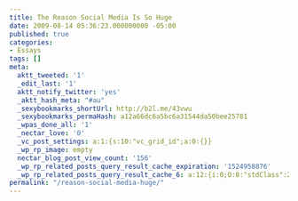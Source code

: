 ```yaml
---
title: The Reason Social Media Is So Huge
date: 2009-08-14 05:36:23.000000000 -05:00
published: true
categories:
- Essays
tags: []
meta:
  aktt_tweeted: '1'
  _edit_last: '1'
  aktt_notify_twitter: 'yes'
  _aktt_hash_meta: "#au"
  _sexybookmarks_shortUrl: http://b2l.me/43vwu
  _sexybookmarks_permaHash: a12a66dc6a5bc6a31544da50bee25781
  _wpas_done_all: '1'
  _nectar_love: '0'
  _vc_post_settings: a:1:{s:10:"vc_grid_id";a:0:{}}
  _wp_rp_image: empty
  nectar_blog_post_view_count: '156'
  _wp_rp_related_posts_query_result_cache_expiration: '1524958876'
  _wp_rp_related_posts_query_result_cache_6: a:12:{i:0;O:8:"stdClass":2:{s:7:"post_id";s:4:"2144";s:5:"score";s:18:"63.667251955064714";}i:1;O:8:"stdClass":2:{s:7:"post_id";s:4:"2830";s:5:"score";s:16:"56.5113561682514";}i:2;O:8:"stdClass":2:{s:7:"post_id";s:4:"2132";s:5:"score";s:16:"56.5113561682514";}i:3;O:8:"stdClass":2:{s:7:"post_id";s:4:"1540";s:5:"score";s:16:"56.5113561682514";}i:4;O:8:"stdClass":2:{s:7:"post_id";s:4:"1619";s:5:"score";s:16:"49.8801889104066";}i:5;O:8:"stdClass":2:{s:7:"post_id";s:4:"1451";s:5:"score";s:16:"49.8801889104066";}i:6;O:8:"stdClass":2:{s:7:"post_id";s:4:"1383";s:5:"score";s:17:"43.78554962575674";}i:7;O:8:"stdClass":2:{s:7:"post_id";s:4:"1278";s:5:"score";s:17:"43.78554962575674";}i:8;O:8:"stdClass":2:{s:7:"post_id";s:4:"7888";s:5:"score";s:18:"12.746800272076976";}i:9;O:8:"stdClass":2:{s:7:"post_id";s:4:"6678";s:5:"score";s:18:"12.746800272076976";}i:10;O:8:"stdClass":2:{s:7:"post_id";s:4:"4873";s:5:"score";s:18:"12.746800272076976";}i:11;O:8:"stdClass":2:{s:7:"post_id";s:4:"4500";s:5:"score";s:18:"12.746800272076976";}}
permalink: "/reason-social-media-huge/"
---
```

<p><object width="494" height="300"><param name="movie" value="http://www.youtube.com/v/sIFYPQjYhv8&hl=en&fs=1&" /><param name="allowFullScreen" value="true" /><param name="allowscriptaccess" value="always" /><embed src="http://www.youtube.com/v/sIFYPQjYhv8&hl=en&fs=1&" type="application/x-shockwave-flash" allowscriptaccess="always" allowfullscreen="true" width="494" height="300" /></object></p>
